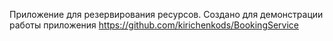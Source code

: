 Приложение для резервирования ресурсов. 
Создано для демонстрации работы приложения https://github.com/kirichenkods/BookingService

